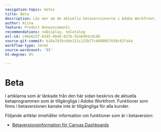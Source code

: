 ```yaml
---
navigation-topic: betas
title: Beta
description: Läs mer om de aktuella betaversionerna i Adobe Workfront.
author: Alina
feature: Product Announcements
recommendations: noDisplay, noCatalog
exl-id: c46e625f-b3d5-4bdd-827b-5b16493cdc6b
source-git-commit: b18a7835c6de131c125b77c6688057638c62fa4a
workflow-type: tm+mt
source-wordcount: '55'
ht-degree: 0%

---
```


# Beta

I artiklarna som är länkade från den här sidan beskrivs de aktuella betaprogrammen som är tillgängliga i Adobe Workfront. Funktioner som finns i betaversionen kanske inte är tillgängliga för alla kunder.

Följande artiklar innehåller information om funktioner som är i betaversion:

* [Betaversionsinformation för Canvas Dashboards](/help/quicksilver/product-announcements/betas/canvas-dashboards-beta/canvas-dashboards-beta-information.md)


<!--

drafted for later when we start releasing features for the commenting experience. When we can launch the beta article for new commenting experience, replace what you have here with this: 
 
The features described in this page are currently available as part of beta programs. Features that are available in beta might not be available to all customers. 


## New commenting exprience Beta

* [New commenting experience](../betas/new-commenting-experience-beta/unified-commenting-experience.md)
* [New commenting experience beta release activity](../betas/new-commenting-experience-beta/new-commenting-beta-experience-information.md)

## New form designer Beta

* [Form designer overview](../../administration-and-setup/customize-workfront/create-manage-custom-forms/form-designer/form-designer-overview.md)

-->
